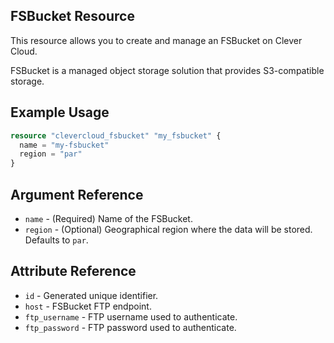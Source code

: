 ## FSBucket Resource

This resource allows you to create and manage an FSBucket on Clever Cloud.

FSBucket is a managed object storage solution that provides S3-compatible storage.

## Example Usage

```terraform
resource "clevercloud_fsbucket" "my_fsbucket" {
  name = "my-fsbucket"
  region = "par"
}
```

## Argument Reference

* `name` - (Required) Name of the FSBucket.
* `region` - (Optional) Geographical region where the data will be stored. Defaults to `par`.

## Attribute Reference

* `id` - Generated unique identifier.
* `host` - FSBucket FTP endpoint.
* `ftp_username` - FTP username used to authenticate.
* `ftp_password` - FTP password used to authenticate.
